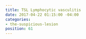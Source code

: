 ```yaml
---
title: TSL Lymphocytic vasculitis
date: 2017-04-22 01:15:00 -04:00
categories:
- the-suspicious-lesion
position: 61
---
```


